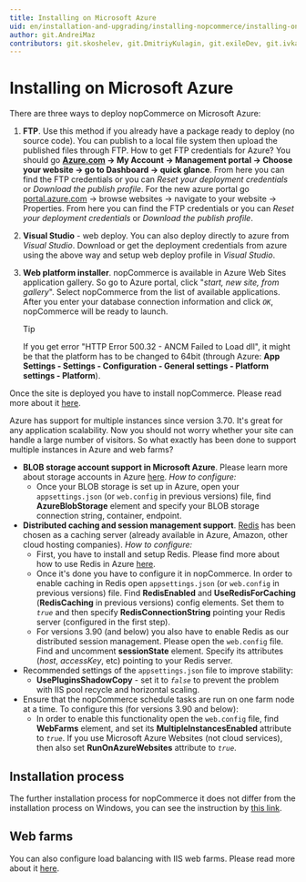 ```yaml
---
title: Installing on Microsoft Azure
uid: en/installation-and-upgrading/installing-nopcommerce/installing-on-microsoft-azure
author: git.AndreiMaz
contributors: git.skoshelev, git.DmitriyKulagin, git.exileDev, git.ivkadp, git.mariannk
---
```


# Installing on Microsoft Azure

There are three ways to deploy nopCommerce on Microsoft Azure:

1. **FTP**. Use this method if you already have a package ready to deploy (no source code). You can publish to a local file system then upload the published files through FTP.
  How to get FTP credentials for Azure? You should go **[Azure.com](https://azure.microsoft.com/) → My Account → Management portal → Choose your website → go to Dashboard → quick glance**. From here you can find the FTP credentials or you can *Reset your deployment credentials* or *Download the publish profile*.
  For the new azure portal go [portal.azure.com](http://portal.azure.com/) → browse websites → navigate to your website → Properties. From here you can find the FTP credentials or you can *Reset your deployment credentials* or *Download the publish profile*.

1. **Visual Studio** - web deploy. You can also deploy directly to azure from *Visual Studio*. Download or get the deployment credentials from azure using the above way and setup web deploy profile in *Visual Studio*.

1. **Web platform installer**. nopCommerce is available in Azure Web Sites application gallery. So go to Azure portal, click "*start, new site, from gallery*".  Select nopCommerce from the list of available applications. After you enter your database connection information and click *`OK`*, nopCommerce will be ready to launch.

    >[!TIP]
    >
    > If you get error "HTTP Error 500.32 - ANCM Failed to Load dll", it might be that the platform has to be changed to 64bit (through Azure: **App Settings - Settings - Configuration - General settings - Platform settings - Platform**).

Once the site is deployed you have to install nopCommerce. Please read more about it [here](xref:en/installation-and-upgrading/installing-nopcommerce/index).

Azure has support for multiple instances since version 3.70. It's great for any application scalability. Now you should not worry whether your site can handle a large number of visitors. So what exactly has been done to support multiple instances in Azure and web farms?

* **BLOB storage account support in Microsoft Azure**. Please learn more about storage accounts in Azure [here](https://azure.microsoft.com/documentation/articles/storage-introduction/). *How to configure:*
  * Once your BLOB storage is set up in Azure, open your `appsettings.json` (or `web.config` in previous versions) file, find **AzureBlobStorage** element and specify your BLOB storage connection string, container, endpoint.
* **Distributed caching and session management support**. [Redis](http://redis.io/) has been chosen as a caching server (already available in Azure, Amazon, other cloud hosting companies). *How to configure:*
  * First, you have to install and setup Redis. Please find more about how to use Redis in Azure [here](https://azure.microsoft.com/documentation/articles/cache-dotnet-how-to-use-azure-redis-cache/).
  * Once it's done you have to configure it in nopCommerce. In order to enable caching in Redis open `appsettings.json` (or `web.config` in previous versions) file. Find **RedisEnabled** and **UseRedisForCaching** (**RedisCaching** in previous versions) config elements. Set them to *`true`* and then specify **RedisConnectionString** pointing your Redis server (configured in the first step).
  * For versions 3.90 (and below) you also have to enable Redis as our distributed session management. Please open the `web.config` file. Find and uncomment **sessionState** element. Specify its attributes (*host*, *accessKey*, etc) pointing to your Redis server.
* Recommended settings of the `appsettings.json` file to improve stability:
  * **UsePluginsShadowCopy** - set it to *`false`* to prevent the problem with IIS pool recycle and horizontal scaling.
* Ensure that the nopCommerce schedule tasks are run on one farm node at a time. To configure this (for versions 3.90 and below):
  * In order to enable this functionality open the `web.config` file, find **WebFarms** element, and set its **MultipleInstancesEnabled** attribute to *`true`*. If you use Microsoft Azure Websites (not cloud services), then also set **RunOnAzureWebsites** attribute to *`true`*.

## Installation process

The further installation process for nopCommerce it does not differ from the installation process on Windows, you can see the instruction by [this link](xref:en/installation-and-upgrading/installing-nopcommerce/installing-on-windows#install-nopcommerce).

## Web farms

You can also configure load balancing with IIS web farms. Please read more about it [here](xref:en/installation-and-upgrading/installing-nopcommerce/web-farms).

